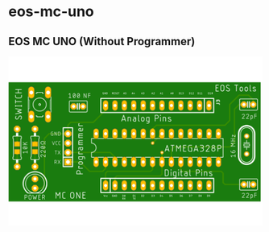 # eos-mc-uno

## EOS MC UNO (Without Programmer)
![EOS MC UNO - without programme](eos-mc-uno-without-programmer/eos-mc-uno-top.png)